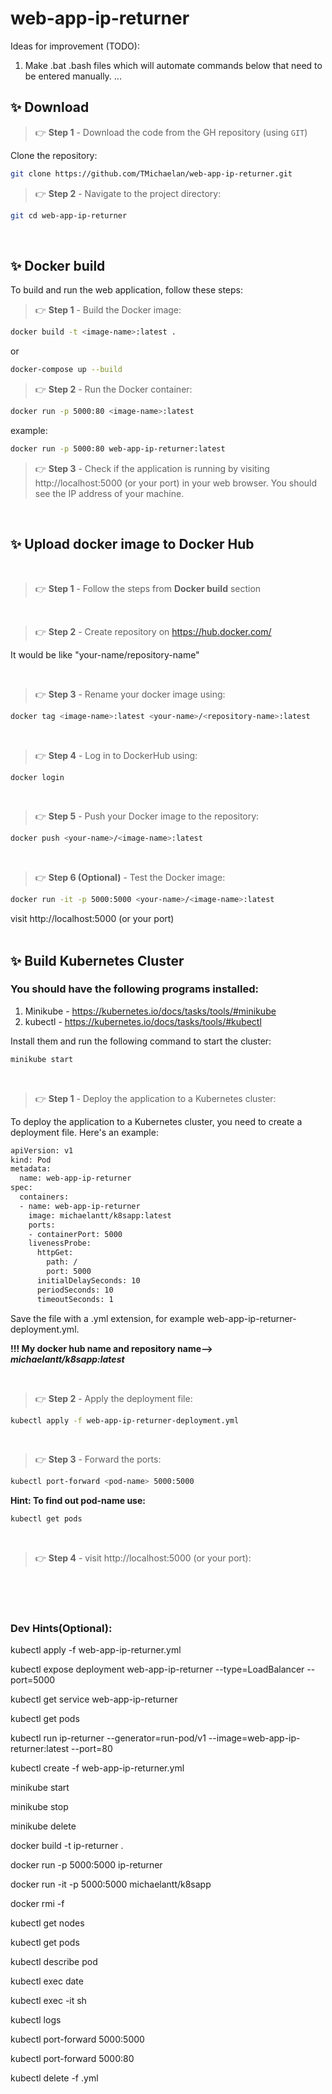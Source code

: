 # web-app-ip-returner

Ideas for improvement (TODO):
1. Make .bat .bash files which will automate commands below that need to be entered manually.
...

## ✨ Download

> 👉 **Step 1** - Download the code from the GH repository (using `GIT`) 

Clone the repository:
```bash
git clone https://github.com/TMichaelan/web-app-ip-returner.git
```
> 👉 **Step 2** - Navigate to the project directory:

```bash
git cd web-app-ip-returner
```

<br>

## ✨ Docker build 

To build and run the web application, follow these steps:


> 👉 **Step 1** - Build the Docker image:
```bash
docker build -t <image-name>:latest .
```
or

```bash
docker-compose up --build 
```

> 👉 **Step 2** - Run the Docker container:
```bash
docker run -p 5000:80 <image-name>:latest
```
example:
```bash
docker run -p 5000:80 web-app-ip-returner:latest
```


> 👉 **Step 3** - Check if the application is running by visiting http://localhost:5000 (or your port) in your web browser. You should see the IP address of your machine.

<br>

## ✨ Upload docker image to Docker Hub
<br>

> 👉 **Step 1** - Follow the steps from  <b>Docker build</b> section

<br>

> 👉 **Step 2** - Create repository on https://hub.docker.com/  

It would be like "your-name/repository-name"

<br>

> 👉 **Step 3** - Rename your docker image using:
```bash
docker tag <image-name>:latest <your-name>/<repository-name>:latest
```

<br>

> 👉 **Step 4** - Log in to DockerHub using:
```bash
docker login
```

<br>

> 👉 **Step 5** - Push your Docker image to the repository:
```bash
docker push <your-name>/<image-name>:latest
```

<br>

> 👉 **Step 6 (Optional)** - Test the Docker image:
```bash
docker run -it -p 5000:5000 <your-name>/<image-name>:latest
```
visit http://localhost:5000 (or your port)
<br><br>

## ✨ Build Kubernetes Cluster

### You should have the following programs installed:
1. Minikube - https://kubernetes.io/docs/tasks/tools/#minikube
2. kubectl - https://kubernetes.io/docs/tasks/tools/#kubectl

Install them and run the following command to start the cluster:
```bash
minikube start
```
<br>

> 👉 **Step 1** - Deploy the application to a Kubernetes cluster:

To deploy the application to a Kubernetes cluster, you need to create a deployment file. Here's an example:

```bash
apiVersion: v1
kind: Pod
metadata:
  name: web-app-ip-returner
spec:
  containers:
  - name: web-app-ip-returner
    image: michaelantt/k8sapp:latest
    ports:
    - containerPort: 5000
    livenessProbe:
      httpGet:
        path: /
        port: 5000
      initialDelaySeconds: 10
      periodSeconds: 10
      timeoutSeconds: 1
```
Save the file with a .yml extension, for example web-app-ip-returner-deployment.yml.

<b>!!! My docker hub name and repository name--> <i>michaelantt/k8sapp:latest</i> </b>

<br>

> 👉 **Step 2** - Apply the deployment file:
```bash
kubectl apply -f web-app-ip-returner-deployment.yml
```
<br>

> 👉 **Step 3** - Forward the ports:
```bash
kubectl port-forward <pod-name> 5000:5000
```
**Hint: To find out pod-name use:**
```bash
kubectl get pods
```
<br>

> 👉 **Step 4** - visit http://localhost:5000 (or your port):

<br><br><br>
### **Dev Hints(Optional)**:

kubectl apply -f web-app-ip-returner.yml

kubectl expose deployment web-app-ip-returner --type=LoadBalancer --port=5000

kubectl get service web-app-ip-returner

kubectl get pods

kubectl run ip-returner --generator=run-pod/v1 --image=web-app-ip-returner:latest --port=80

kubectl create -f web-app-ip-returner.yml

minikube start

minikube stop

minikube delete

docker build -t ip-returner .

docker run -p 5000:5000 ip-returner


docker run -it -p 5000:5000 michaelantt/k8sapp

docker rmi <image-id> -f

kubectl get nodes

kubectl get pods

kubectl describe pod <pod-name>

kubectl exec <pod-name> date

kubectl exec -it <pod-name> sh

kubectl logs <pod-name>

kubectl port-forward <pod-name> 5000:5000

kubectl port-forward <pod-name> 5000:80

kubectl delete -f <file>.yml
